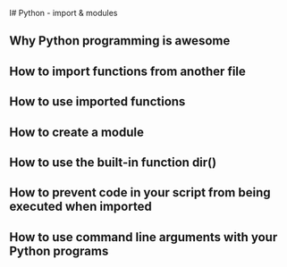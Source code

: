 I# Python - import & modules 
## Why Python programming is awesome
## How to import functions from another file
## How to use imported functions
## How to create a module
## How to use the built-in function dir()
## How to prevent code in your script from being executed when imported
## How to use command line arguments with your Python programs

